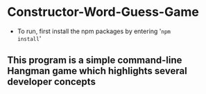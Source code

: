# Constructor-Word-Guess-Game
 * To run, first install the npm packages by entering '<code>npm install</code>'

## This program is a simple command-line Hangman game which highlights several developer concepts